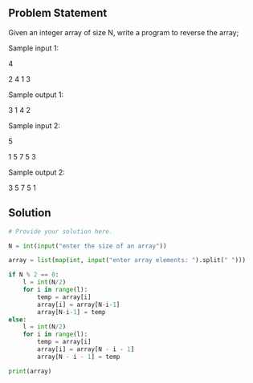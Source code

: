 ## Problem Statement 

Given an integer array of size N, write a program to reverse the array;

Sample input 1:

4

2 4 1 3

Sample output 1:

3 1 4 2

Sample input 2:

5

1 5 7 5 3

Sample output 2:

3 5 7 5 1
## Solution

```python
# Provide your solution here.

N = int(input("enter the size of an array"))

array = list(map(int, input("enter array elements: ").split(" ")))

if N % 2 == 0:
    l = int(N/2)
    for i in range(l):
        temp = array[i]
        array[i] = array[N-i-1]
        array[N-i-1] = temp
else:
    l = int(N/2)
    for i in range(l):
        temp = array[i]
        array[i] = array[N - i - 1]
        array[N - i - 1] = temp

print(array)

